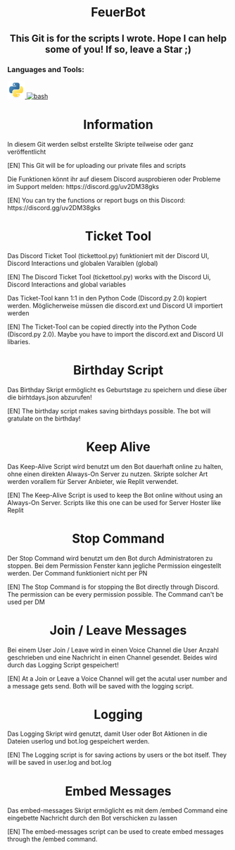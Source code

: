 <h1 align="center">FeuerBot</h1>
<h2 align="center">This Git is for the scripts I wrote. Hope I can help some of you! If so, leave a Star ;)</h3>
<h3 align="left">Languages and Tools:</h3>
<p align="left"> <a href="https://www.python.org" target="_blank" rel="noreferrer"> <img src="https://raw.githubusercontent.com/devicons/devicon/master/icons/python/python-original.svg" alt="python" width="40" height="40"/> </a> <a href="https://www.gnu.org/software/bash/" target="_blank" rel="noreferrer"> <img src="https://www.vectorlogo.zone/logos/gnu_bash/gnu_bash-icon.svg" alt="bash" width="40" height="40"/> </a></p>

<h1 align="center">Information</h1>
<p>In diesem Git werden selbst erstellte Skripte teilweise oder ganz veröffentlicht</p>
<p>[EN] This Git will be for uploading our private files and scripts</p>

<p>Die Funktionen könnt ihr auf diesem Discord ausprobieren oder Probleme im Support melden: https://discord.gg/uv2DM38gks</p>
<p>[EN] You can try the functions or report bugs on this Discord: https://discord.gg/uv2DM38gks</p>

<h1 align="center">Ticket Tool</h1>
<p>Das Discord Ticket Tool (tickettool.py) funktioniert mit der Discord UI, Discord Interactions und globalen Varaiblen (global)</p>
<p>[EN] The Discord Ticket Tool (tickettool.py) works with the Discord Ui, Discord Interactions and global variables</p>

<p>Das Ticket-Tool kann 1:1 in den Python Code (Discord.py 2.0) kopiert werden. Möglicherweise müssen die discord.ext und Discord UI importiert werden</p>
<p>[EN] The Ticket-Tool can be copied directly into the Python Code (Discord.py 2.0). Maybe you have to import the discord.ext and Discord UI libaries.</p>

<h1 align="center">Birthday Script</h1>
<p>Das Birthday Skript ermöglicht es Geburtstage zu speichern und diese über die birhtdays.json abzurufen!</p>
<p>[EN] The birthday script makes saving birthdays possible. The bot will gratulate on the birthday!</p>

<h1 align="center">Keep Alive</h1>
<p>Das Keep-Alive Script wird benutzt um den Bot dauerhaft online zu halten, ohne einen direkten Always-On Server zu nutzen. Skripte solcher Art werden vorallem für Server Anbieter, wie Replit verwendet.</p>
<p>[EN] The Keep-Alive Script is used to keep the Bot online without using an Always-On Server. Scripts like this one can be used for Server Hoster like Replit</p>

<h1 align="center">Stop Command</h1>
<p>Der Stop Command wird benutzt um den Bot durch Administratoren zu stoppen. Bei dem Permission Fenster kann jegliche Permission eingestellt werden. Der Command funktioniert nicht per PN</p>
<p>[EN] The Stop Command is for stopping the Bot directly through Discord. The permission can be every permission possible. The Command can't be used per DM</p>

<h1 align="center">Join / Leave Messages</h1>
<p>Bei einem User Join / Leave wird in einen Voice Channel die User Anzahl geschrieben und eine Nachricht in einen Channel gesendet. Beides wird durch das Logging Script gespeichert!</p>
<p>[EN] At a Join or Leave a Voice Channel will get the acutal user number and a message gets send. Both will be saved with the logging script.</p>

<h1 align="center">Logging</h1>
<p>Das Logging Skript wird genutzt, damit User oder Bot Aktionen in die Dateien userlog und bot.log gespeichert werden.</p>
<p>[EN] The Logging script is for saving actions by users or the bot itself. They will be saved in user.log and bot.log</p>

<h1 align="center">Embed Messages</h1>
<p>Das embed-messages Skript ermöglicht es mit dem /embed Command eine eingebette Nachricht durch den Bot verschicken zu lassen</p>
<p>[EN] The embed-messages script can be used to create embed messages through the /embed command.</p>
